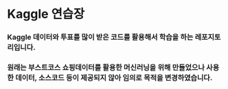 # Kaggle 연습장 

### Kaggle 데이터와 투표를 많이 받은 코드를 활용해서 학습을 하는 레포지토리입니다. 
### 원래는 부스트코스 쇼핑데이터를 활용한 머신러닝을 위해 만들었으나 사용한 데이터, 소스코드 등이 제공되지 않아 임의로 목적을 변경하였습니다. 
